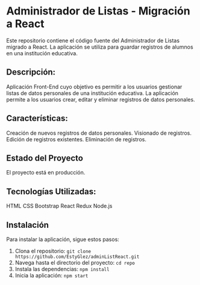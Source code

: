 # Administrador de Listas - Migración a React
Este repositorio contiene el código fuente del Administrador de Listas migrado a React. La aplicación se utiliza para guardar registros de alumnos en una institución educativa.

## Descripción:
Aplicación Front-End cuyo objetivo es permitir a los usuarios gestionar listas de datos personales de una institución educativa. La aplicación permite a los usuarios crear, editar y eliminar registros de datos personales.

## Características:
Creación de nuevos registros de datos personales.
Visionado de registros.
Edición de registros existentes.
Eliminación de registros.

## Estado del Proyecto
El proyecto está en producción.

## Tecnologías Utilizadas:
HTML
CSS
Bootstrap
React
Redux
Node.js

## Instalación
Para instalar la aplicación, sigue estos pasos:
1. Clona el repositorio: `git clone https://github.com/EstyGlez/adminListReact.git`
2. Navega hasta el directorio del proyecto: `cd repo`
3. Instala las dependencias: `npm install`
4. Inicia la aplicación: `npm start`

